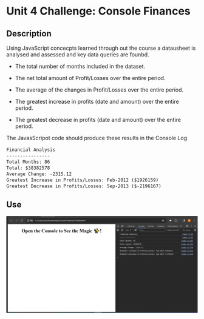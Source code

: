 # Unit 4 Challenge: Console Finances

## Description

Using JavaScript concecpts learned through out the course a datausheet is analysed and assessed and key data queries are founbd. 

* The total number of months included in the dataset.

* The net total amount of Profit/Losses over the entire period.

* The average of the changes in Profit/Losses over the entire period.

* The greatest increase in profits (date and amount) over the entire period.

* The greatest decrease in profits (date and amount) over the entire period. 


The JavasScripot code should produce these results in the Console Log

  ```text
  Financial Analysis 
  ----------------
  Total Months: 86
  Total: $38382578
  Average Change: -2315.12
  Greatest Increase in Profits/Losses: Feb-2012 ($1926159)
  Greatest Decrease in Profits/Losses: Sep-2013 ($-2196167)
  ```
## Use 

<img src =  "screenshot.PNG" >









